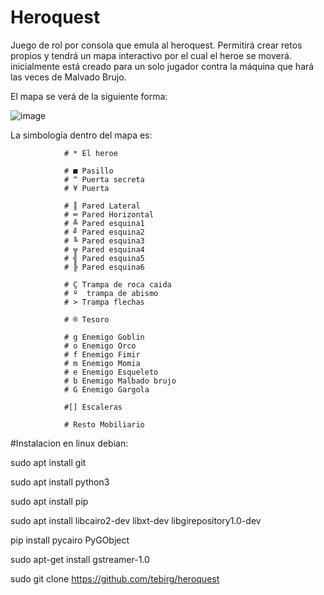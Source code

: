 # Heroquest
Juego de rol por consola que emula al heroquest. Permitirá crear retos propios y tendrá un
mapa interactivo por el cual el heroe se moverá. inicialmente está creado para un solo jugador contra
la máquina que hará las veces de Malvado Brujo.

El mapa se verá de la siguiente forma:

![image](https://user-images.githubusercontent.com/96789961/224062504-345311c8-8bdc-4d4a-993f-d623ec30efc9.png)

La simbología dentro del mapa es:

                # * El heroe
                
                # ■ Pasillo
                # ^ Puerta secreta
                # ¥ Puerta

                # ║ Pared Lateral
                # ═ Pared Horizontal
                # ╩ Pared esquina1
                # ╝ Pared esquina2
                # ╚ Pared esquina3
                # ╦ Pared esquina4
                # ╣ Pared esquina5
                # ╠ Pared esquina6

                # Ç Trampa de roca caida
                # º  trampa de abismo
                # > Trampa flechas

                # ® Tesoro

                # g Enemigo Goblin
                # o Enemigo Orco
                # f Enemigo Fimir
                # m Enemigo Momia
                # e Enemigo Esqueleto
                # b Enemigo Malbado brujo
                # G Enemigo Gargola
                
                #[] Escaleras
                
                # Resto Mobiliario
                
#Instalacion en linux debian:

sudo apt install git

sudo apt install python3

sudo apt install pip

sudo apt install libcairo2-dev libxt-dev libgirepository1.0-dev

pip install pycairo PyGObject

sudo apt-get install gstreamer-1.0

sudo git clone https://github.com/tebirg/heroquest



